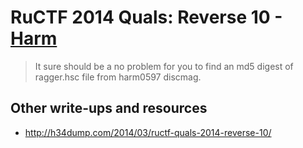 # RuCTF 2014 Quals: Reverse 10 - [Harm](https://github.com/HackerDom/ructf-2014-quals/tree/master/tasks/harm)

> It sure should be a no problem for you to find an md5 digest of ragger.hsc file from harm0597 discmag.

## Other write-ups and resources

* <http://h34dump.com/2014/03/ructf-quals-2014-reverse-10/>
